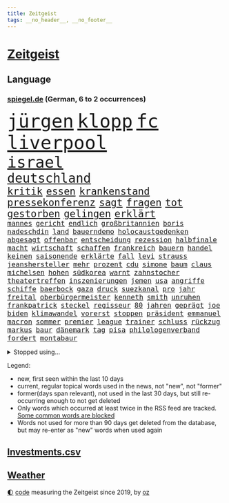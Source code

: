 ```yaml
---
title: Zeitgeist
tags: __no_header__, __no_footer__
---
```


# [Zeitgeist](https://oliz.io/zeitgeist/)

## Language

<h3><a href="https://www.spiegel.de" target="_blank">spiegel.de</a> (German, 6 to 2 occurrences)</h3>
<p style="font-family:monospace">
<span style="font-size:32pt"><a href="news_links.html#jürgen" class="current">jürgen</a></span>
<span style="font-size:32pt"><a href="news_links.html#klopp" class="current">klopp</a></span>
<span style="font-size:32pt"><a href="news_links.html#fc" class="current">fc</a></span>
<span style="font-size:32pt"><a href="news_links.html#liverpool" class="current">liverpool</a></span>
<br>
<span style="font-size:27pt"><a href="news_links.html#israel" class="current">israel</a></span>
<br>
<span style="font-size:22pt"><a href="news_links.html#deutschland" class="current">deutschland</a></span>
<br>
<span style="font-size:17pt"><a href="news_links.html#kritik" class="current">kritik</a></span>
<span style="font-size:17pt"><a href="news_links.html#essen" class="current">essen</a></span>
<span style="font-size:17pt"><a href="news_links.html#krankenstand" class="new">krankenstand</a></span>
<span style="font-size:17pt"><a href="news_links.html#pressekonferenz" class="current">pressekonferenz</a></span>
<span style="font-size:17pt"><a href="news_links.html#sagt" class="current">sagt</a></span>
<span style="font-size:17pt"><a href="news_links.html#fragen" class="current">fragen</a></span>
<span style="font-size:17pt"><a href="news_links.html#tot" class="current">tot</a></span>
<span style="font-size:17pt"><a href="news_links.html#gestorben" class="current">gestorben</a></span>
<span style="font-size:17pt"><a href="news_links.html#gelingen" class="current">gelingen</a></span>
<span style="font-size:17pt"><a href="news_links.html#erklärt" class="current">erklärt</a></span>
<br>
<span style="font-size:12pt"><a href="news_links.html#mannes" class="current">mannes</a></span>
<span style="font-size:12pt"><a href="news_links.html#gericht" class="current">gericht</a></span>
<span style="font-size:12pt"><a href="news_links.html#endlich" class="current">endlich</a></span>
<span style="font-size:12pt"><a href="news_links.html#großbritannien" class="current">großbritannien</a></span>
<span style="font-size:12pt"><a href="news_links.html#boris" class="current">boris</a></span>
<span style="font-size:12pt"><a href="news_links.html#nadeschdin" class="new">nadeschdin</a></span>
<span style="font-size:12pt"><a href="news_links.html#land" class="current">land</a></span>
<span style="font-size:12pt"><a href="news_links.html#bauerndemo" class="new">bauerndemo</a></span>
<span style="font-size:12pt"><a href="news_links.html#holocaustgedenken" class="new">holocaustgedenken</a></span>
<span style="font-size:12pt"><a href="news_links.html#abgesagt" class="current">abgesagt</a></span>
<span style="font-size:12pt"><a href="news_links.html#offenbar" class="current">offenbar</a></span>
<span style="font-size:12pt"><a href="news_links.html#entscheidung" class="current">entscheidung</a></span>
<span style="font-size:12pt"><a href="news_links.html#rezession" class="current">rezession</a></span>
<span style="font-size:12pt"><a href="news_links.html#halbfinale" class="current">halbfinale</a></span>
<span style="font-size:12pt"><a href="news_links.html#macht" class="current">macht</a></span>
<span style="font-size:12pt"><a href="news_links.html#wirtschaft" class="current">wirtschaft</a></span>
<span style="font-size:12pt"><a href="news_links.html#schaffen" class="current">schaffen</a></span>
<span style="font-size:12pt"><a href="news_links.html#frankreich" class="current">frankreich</a></span>
<span style="font-size:12pt"><a href="news_links.html#bauern" class="current">bauern</a></span>
<span style="font-size:12pt"><a href="news_links.html#handel" class="current">handel</a></span>
<span style="font-size:12pt"><a href="news_links.html#keinen" class="current">keinen</a></span>
<span style="font-size:12pt"><a href="news_links.html#saisonende" class="new">saisonende</a></span>
<span style="font-size:12pt"><a href="news_links.html#erklärte" class="current">erklärte</a></span>
<span style="font-size:12pt"><a href="news_links.html#fall" class="current">fall</a></span>
<span style="font-size:12pt"><a href="news_links.html#levi" class="current">levi</a></span>
<span style="font-size:12pt"><a href="news_links.html#strauss" class="new">strauss</a></span>
<span style="font-size:12pt"><a href="news_links.html#jeanshersteller" class="new">jeanshersteller</a></span>
<span style="font-size:12pt"><a href="news_links.html#mehr" class="current">mehr</a></span>
<span style="font-size:12pt"><a href="news_links.html#prozent" class="current">prozent</a></span>
<span style="font-size:12pt"><a href="news_links.html#cdu" class="current">cdu</a></span>
<span style="font-size:12pt"><a href="news_links.html#simone" class="new">simone</a></span>
<span style="font-size:12pt"><a href="news_links.html#baum" class="current">baum</a></span>
<span style="font-size:12pt"><a href="news_links.html#claus" class="current">claus</a></span>
<span style="font-size:12pt"><a href="news_links.html#michelsen" class="current">michelsen</a></span>
<span style="font-size:12pt"><a href="news_links.html#hohen" class="current">hohen</a></span>
<span style="font-size:12pt"><a href="news_links.html#südkorea" class="current">südkorea</a></span>
<span style="font-size:12pt"><a href="news_links.html#warnt" class="current">warnt</a></span>
<span style="font-size:12pt"><a href="news_links.html#zahnstocher" class="new">zahnstocher</a></span>
<span style="font-size:12pt"><a href="news_links.html#theatertreffen" class="new">theatertreffen</a></span>
<span style="font-size:12pt"><a href="news_links.html#inszenierungen" class="new">inszenierungen</a></span>
<span style="font-size:12pt"><a href="news_links.html#jemen" class="current">jemen</a></span>
<span style="font-size:12pt"><a href="news_links.html#usa" class="current">usa</a></span>
<span style="font-size:12pt"><a href="news_links.html#angriffe" class="current">angriffe</a></span>
<span style="font-size:12pt"><a href="news_links.html#schiffe" class="current">schiffe</a></span>
<span style="font-size:12pt"><a href="news_links.html#baerbock" class="current">baerbock</a></span>
<span style="font-size:12pt"><a href="news_links.html#gaza" class="current">gaza</a></span>
<span style="font-size:12pt"><a href="news_links.html#druck" class="current">druck</a></span>
<span style="font-size:12pt"><a href="news_links.html#suezkanal" class="current">suezkanal</a></span>
<span style="font-size:12pt"><a href="news_links.html#pro" class="current">pro</a></span>
<span style="font-size:12pt"><a href="news_links.html#jahr" class="current">jahr</a></span>
<span style="font-size:12pt"><a href="news_links.html#freital" class="new">freital</a></span>
<span style="font-size:12pt"><a href="news_links.html#oberbürgermeister" class="current">oberbürgermeister</a></span>
<span style="font-size:12pt"><a href="news_links.html#kenneth" class="current">kenneth</a></span>
<span style="font-size:12pt"><a href="news_links.html#smith" class="current">smith</a></span>
<span style="font-size:12pt"><a href="news_links.html#unruhen" class="current">unruhen</a></span>
<span style="font-size:12pt"><a href="news_links.html#frankpatrick" class="new">frankpatrick</a></span>
<span style="font-size:12pt"><a href="news_links.html#steckel" class="new">steckel</a></span>
<span style="font-size:12pt"><a href="news_links.html#regisseur" class="current">regisseur</a></span>
<span style="font-size:12pt"><a href="news_links.html#80" class="current">80</a></span>
<span style="font-size:12pt"><a href="news_links.html#jahren" class="current">jahren</a></span>
<span style="font-size:12pt"><a href="news_links.html#geprägt" class="current">geprägt</a></span>
<span style="font-size:12pt"><a href="news_links.html#joe" class="current">joe</a></span>
<span style="font-size:12pt"><a href="news_links.html#biden" class="current">biden</a></span>
<span style="font-size:12pt"><a href="news_links.html#klimawandel" class="current">klimawandel</a></span>
<span style="font-size:12pt"><a href="news_links.html#vorerst" class="current">vorerst</a></span>
<span style="font-size:12pt"><a href="news_links.html#stoppen" class="current">stoppen</a></span>
<span style="font-size:12pt"><a href="news_links.html#präsident" class="current">präsident</a></span>
<span style="font-size:12pt"><a href="news_links.html#emmanuel" class="current">emmanuel</a></span>
<span style="font-size:12pt"><a href="news_links.html#macron" class="current">macron</a></span>
<span style="font-size:12pt"><a href="news_links.html#sommer" class="current">sommer</a></span>
<span style="font-size:12pt"><a href="news_links.html#premier" class="current">premier</a></span>
<span style="font-size:12pt"><a href="news_links.html#league" class="current">league</a></span>
<span style="font-size:12pt"><a href="news_links.html#trainer" class="current">trainer</a></span>
<span style="font-size:12pt"><a href="news_links.html#schluss" class="current">schluss</a></span>
<span style="font-size:12pt"><a href="news_links.html#rückzug" class="current">rückzug</a></span>
<span style="font-size:12pt"><a href="news_links.html#markus" class="current">markus</a></span>
<span style="font-size:12pt"><a href="news_links.html#baur" class="new">baur</a></span>
<span style="font-size:12pt"><a href="news_links.html#dänemark" class="current">dänemark</a></span>
<span style="font-size:12pt"><a href="news_links.html#tag" class="current">tag</a></span>
<span style="font-size:12pt"><a href="news_links.html#pisa" class="new">pisa</a></span>
<span style="font-size:12pt"><a href="news_links.html#philologenverband" class="new">philologenverband</a></span>
<span style="font-size:12pt"><a href="news_links.html#fordert" class="current">fordert</a></span>
<span style="font-size:12pt"><a href="news_links.html#montabaur" class="new">montabaur</a></span>
</p>
<details>
<summary>Stopped using...</summary>
<p class="former" style="font-size:12pt">
uhr(1191) chelsea(1190) freien(1190) and(1189) aufgefordert(1189) aufmerksamkeit(1189) stecken(1189) verhalten(1189) witz(1189) ankündigung(1188) covid(1188) elfmeter(1188) erholung(1188) gestohlen(1188) nigeria(1188) richterin(1188) vierte(1188) belasten(1187) entlässt(1187) maßnahme(1187) schwarze(1187) summe(1187) teilnehmer(1187) beteiligten(1186) dreimal(1186) fischer(1186) la(1186) schwangere(1186) smartphone(1186) 2000(1185) bundesamt(1185) entschied(1185) bisherige(1184) coronavirus(1184) ifoinstitut(1184) kleiner(1184) konflikte(1184) tötete(1184) versprach(1184) abstand(1183) aufgehoben(1183) boot(1183) erhoben(1183) geduld(1183) kollaps(1183) kurzfristig(1183) leichen(1183) premierminister(1183) rat(1183) regt(1183) spanier(1183) sänger(1183) ursula(1183) aufruf(1182) debüt(1182) eindruck(1182) einstieg(1182) halben(1182) interesse(1182) konservativen(1182) spur(1182) tötet(1182) beschluss(1181) george(1181) jüngste(1181) oppositionelle(1181) schlimmsten(1181) sexuelle(1181) verschieben(1181) finanziell(1180) geräte(1180) kiel(1180) klubs(1180) spott(1180) venezuela(1180) verlängerung(1180) büros(1179) infektion(1179) jahrhundert(1179) meist(1179) usamerikaner(1179) zählen(1179) durchsuchungen(1178) gegenteil(1178) aufgenommen(1177) leyen(1177) netzwerk(1177) sc(1177) störung(1177) bundestrainer(1176) geheimnis(1176) inszeniert(1175) jedenfalls(1174) öffentlichkeit(1174) 23(1173) 500(1173) gebe(1172) käufer(1172) aufgegeben(1169) erfolgreichsten(1169) tatverdächtigen(1168) eigener(1167) deutsches(1164) richard(1164) näher(1163) aufarbeitung(1162) kontakt(1162) vieles(1162) fortsetzung(1160) öffentliche(1160) frisch(1159) trug(1159) s(1158) größere(1157) hafen(1157) journalist(1157) händler(1156) syrer(1155) wachsen(1154) rang(1150) abhängig(1149) schwung(1145) thüringer(1143) smartphones(1140) teuren(1137) armen(1132) drohne(1131) erhebliche(1131) startup(1131) abschluss(1129) gelangen(1120) flog(1118) leiter(1108) polizeiruf(1085) long(1010) angebote(1004) holz(970) 38(960) zentralbank(933) seither(930) verdi(928) drohenden(922) ohnehin(916) kilogramm(913) freigesprochen(912) partnerschaft(912) ausgefallen(898) erfolgreichste(887) 700(879) schwarz(877) exil(873) musks(873) günstiges(868) erhofft(867) tiger(835) basketballstar(821) energiekrise(814) halbes(813) heidenreich(805) magazin(801) menschlichkeit(797) unbekannter(795) euländer(790) gestört(788) stadtteil(784) militärischen(782) unserem(775) guterres(769) ärztin(759) diskussionen(758) zustimmung(755) gefechte(731) geplatzt(728) systematisch(728) untergang(724) desto(723) herausgefunden(706) bestand(704) 2014(700) 62(699) mut(696) unwetter(695) oppositionellen(686) schülern(685) jennifer(681) zugenommen(681) samt(680) lücken(679) fortsetzen(675) gebiete(674) ungewiss(658) bewusst(657) besetzten(653) ansturm(642) finanzierung(642) braunschweig(640) fußballerinnen(640) nationalelf(640) ertrinken(635) erlauben(634) crew(631) zugänglich(626) unterliegt(611) isoliert(605) luisa(602) mordfall(600) 1200(597) ran(596) dänischen(590) grünenpolitikerin(590) angeschlagenen(589) tiefer(588) irgendwann(581) stärksten(580) verheerend(579) jimmy(576) brasilianischen(572) künstlichen(572) veröffentlichen(570) misshandelt(568) gegenwart(566) ukrainerusslandkrieg(565) erntet(561) finde(560) kampagne(558) olympiasiegerin(557) riesig(557) demenz(556) namens(550) braun(549) fassungslos(542) träume(536) globalen(534) werben(520) moderator(519) medizin(517) protestbewegung(517) 89(515) beseitigt(514) vereinbarten(513) weltgrößten(511) heikle(507) jude(506) missverständnis(495) nackt(495) lula(489) freigegeben(488) bundesbank(487) historisches(479) sohnes(474) katze(460) symbole(458) versehen(457) überraschenden(457) spaltet(456) verzeichnen(454) abgestimmt(453) future(451) karriereberaterin(448) umfassende(436) geschmack(433) sam(432) gleise(425) rudi(425) ausgemacht(424) nächtlichen(424) human(422) verunsichert(421) bewirken(420) serbische(414) 500000(411) ausgabe(405) vermeldet(402) wiederholen(398) kritikern(394) hauses(393) labor(391) tauchte(390) erstickt(389) professionell(388) brettspiele(387) verschafft(387) rammt(385) trieb(385) beheben(381) heimische(381) lockt(378) mag(378) chefredakteur(377) traditionellen(375) regenfälle(374) völler(373) fahnder(372) renommierte(372) geschwister(370) überflüssig(370) aussieht(367) mythos(367) prozesse(367) fassen(364) hinkt(364) googles(363) oldtimer(362) bewahren(356) bildungsministerium(355) islamistischen(351) unosicherheitsrat(351) getragen(349) initiative(349) jason(346) vorstandschef(345) süchtig(342) baden(341) juristischen(341) vermeintlicher(340) eskalierte(339) gelangt(339) regierungsvertreter(339) nötigung(338) angezündet(336) anzeigen(336) verschwundenen(333) nagelsmann(332) annehmen(331) stein(331) ajax(329) uefa(329) tarifverhandlungen(328) georgien(327) toll(323) fett(322) ministerpräsidenten(320) grafiken(318) blüht(313) profifußballer(311) amtskollege(310) wänden(310) zogen(309) 30000(308) ankommen(305) duisburg(304) legalisierung(301) prioritäten(300) saisonstart(300) verschwörungsmythen(300) gesteht(296) optionen(294) allzu(292) lebenslanger(292) beleg(288) naiv(288) bundesverwaltungsgericht(286) tätern(283) mannheim(282) wiederwahl(282) einspruch(280) portal(279) veto(278) wiedergewählt(277) adhs(276) fußballverband(274) jim(274) linksfraktion(274) set(274) nirgendwo(273) verschiedener(273) vermeintlich(271) helmut(267) vorausgesetzt(267) übergriff(267) konkret(266) lebenszeichen(263) erneuern(262) christen(261) artenvielfalt(258) chaotisch(256) beschmiert(254) ost(254) yoga(254) dir(252) einsturz(252) jagen(252) arbeiter(251) belgische(250) billig(250) sang(250) sportart(250) halbjahr(246) gästen(244) katrin(244) gelernt(243) funk(241) problematisch(241) heiklen(237) spdfraktion(236) anschlägen(233) kalifornischen(230) verwechselt(230) rekrutiert(229) brannte(227) mahnen(226) impfstoff(225) brandstiftung(223) gestrandet(222) finger(221) luis(218) wiese(217) einbestellt(216) epstein(216) jeffrey(216) wirtschaftlich(214) vučić(213) 38jähriger(211) fasziniert(211) mysteriöse(211) schwieg(211) zurückbekommen(211) inferno(209) zwanzig(209) wird’s(207) 77(206) abgeschoben(206) aleksandar(205) installation(205) überraschungsteam(205) bundesagentur(204) errichtet(204) zügen(203) überflutet(201) 2013(199) lieb(197) tierwohl(197) weltkulturerbe(197) schmerz(196) fattah(195) bunten(194) gefährt(194) spitzenfußball(193) düsseldorfer(191) iranerin(191) mitgliedstaaten(190) entscheidende(189) schwach(189) luka(187) zustellung(187) landeshauptstadt(185) mahnte(185) nationalteam(184) trends(184) vielfalt(183) palästinensischen(182) travis(181) schmerzhaft(180) zwölfjährige(180) dfbfrauen(179) masken(179) verbreitung(179) aufzunehmen(178) erweitert(178) gefährlichste(178) saßen(176) eauto(175) metropole(174) postbank(174) verfilmt(174) unzufriedenheit(173) lissabon(171) reservisten(170) service(170) aushalten(169) iphone(169) unterscheiden(169) wattenmeer(169) designer(167) neukunden(167) schnäppchen(167) winfried(167) wmtitel(167) andré(166) meteorologen(166) sagten(164) teuerste(164) unterschiedlicher(164) maximal(163) sechsstellige(163) milliardenschweres(160) schiene(160) sterne(160) ausbeutung(159) grundsätze(159) säugetiere(158) entstand(156) vorfalls(156) schmerzhaften(155) elternhaus(154) regelwerk(154) anfangen(153) stoppte(153) strafbefehl(153) abbau(152) erschien(152) vereint(152) zusammenarbeitet(152) populär(151) teilzeit(151) gregor(150) gysi(150) libyschen(150) chicken(149) mau(148) terroranschlag(148) frachtschiffe(147) sichergestellt(147) toren(147) baubranche(146) kehrten(146) kruse(146) birmingham(145) traumatisiert(145) usschauspielerin(145) amber(144) sportpsychologe(144) abbild(143) akute(143) organisierten(143) uber(143) 96(142) judenhass(142) wahrzeichen(142) körperliche(141) betrieben(140) holstein(140) inhaber(140) leser(140) schwenken(139) express(138) südfront(138) urs(138) aufstehen(137) schach(137) bemerkte(135) anfänger(134) schwänzen(134) afdchef(133) einrichtung(133) riesiges(133) verüben(133) kontrollverlust(132) parat(132) superreiche(132) nachteile(131) zweitgrößte(131) gekürzt(130) grenzübergang(130) kürzen(130) schwachen(130) ähnelt(130) beliebtesten(129) zensur(129) erbgut(128) verübt(128) ermordeten(127) vertreiben(127) abgesetzt(126) fünfjährige(126) normales(126) rückenschmerzen(126) topspiel(126) gewöhnt(125) indiz(125) flüssigerdgas(124) sozialstaats(124) berger(121) gegenschlägen(121) schlechtesten(121) biografien(120) deine(120) heutzutage(120) dumm(119) individuelle(119) litt(119) muslimische(119) verfasst(119) virales(119) neuesten(117) 23jährigen(116) abdel(116) baustopp(116) dončić(116) elsisi(116) home(116) 2001(115) aufwendig(115) belastungsgrenze(115) jugendstrafe(115) auktion(114) katzen(113) uwe(113) autoattacke(112) neuling(112) palästinensischer(112) versinkt(112) charlie(111) kühne(111) isst(110) moldau(110) bezug(109) leitung(109) 1981(108) afroamerikaner(108) ausbruch(108) marschieren(108) traditionsreiche(108) franzosen(107) krimineller(107) magie(107) moderatorin(107) wintershall(107) einander(106) generationen(106) rockstar(106) sportlich(106) auferstehung(105) auftritte(105) hitzigen(105) jüdischen(105) klargestellt(105) profiteure(105) singen(105) beschuldigen(104) geschenke(104) industrien(104) konzentriert(104) zelte(104) ägyptens(104) außergewöhnliche(103) beleidigte(103) haustiere(103) lindert(103) umweltschützern(103) überraschte(103) asylbewerbern(102) erstaunliche(102) sechsjähriger(102) ukrainekriegs(102) zweijährige(102) beckmann(101) flüchtlingspolitik(101) zentralrat(101) blutige(100) darstellung(100) gefängnisstrafe(100) industrieverband(100) lebenslangen(100) spezialkräften(100) überfüllt(100) kommissionspräsidentin(99) künstlers(99) volle(99) ablegen(98) leitzins(98) populistische(98) rekordzahl(98) strafgerichtshof(98) geschäftspartner(97) manufaktur(97) osteuropa(97) entertainer(96) zurückgegeben(96) championsleaguegruppenphase(95) norwegischen(95) sofern(95) tante(95) himmelsspektakel(94) unterlegen(94) absurde(93) görlitz(93) medizinische(93) pressefreiheit(93) fracht(92) philippinische(92) rosenheim(92) störungen(92) alina(91) andrij(91) bedeutendes(91) einseitig(91) ölkonzern(91) brandstifter(90) eisschild(90) immobilienkauf(90) rotterdam(90) trade(90) umweltfreundlich(90) 14jährige(89) abramowitsch(89) affen(89) interessanten(89) kochbuch(89) mexikos(89) oligarch(89) relativ(89) senta(89) tournee(89) verweht(89) zack(89) einlegen(88) eusanktionen(88) kinderreisepass(88) q(88) wärmen(88) aufruhr(87) gerichtsurteil(87) rutschen(87) schuster(87) solidarisiert(87) vermeidet(87) wettbewerben(87) zentralrats(87) überwiegend(87) a81(86) gedächtnis(86) heidenheimer(86) heizt(86) tierarzt(86) veröffentlichung(86) zusammenleben(86) einberufen(85) historikerin(85) sportministerin(85) unveröffentlichten(85) aston(84) behoben(84) kritischen(84) olympiaqualifikation(84) stadtzentrum(84) wettbewerbshütern(84) beckham(83) klimagelds(83) sicherheitsvorkehrungen(83) treibstofflager(83) beschießen(82) elektrosuv(82) fassung(82) gestorbenen(82) intern(82) überführt(82) colin(81) echter(81) gegenfahrbahn(81) gesicherten(81) kreistag(81) maske(81) ruinierte(81) 73jährige(80) coronaimpfstoffen(80) finanzhilfen(80) kaufhaus(80) knast(80) narzissten(80) aufwärts(79) auseinandersetzungen(79) jahrelange(79) propalästinensische(79) umwege(79) verordnet(79) medium(78) referees(78) weltmeisterschaften(78) asylreform(77) coming(77) eiserne(77) oberlandesgericht(77) schräge(77) unterscheidet(77) hamasangriff(76) kampfbrigade(76) zwingend(76) großangriff(75) hamasgeiseln(75) saarbrücken(75) bisweilen(74) briefe(74) erkenntnissen(74) härterer(74) jeher(74) ruhiger(74) zustellen(74) besucherinnen(73) fein(73) meistens(73) schlacht(73) überwältigt(73) abdullah(72) angreifern(72) beerdigungen(72) eingefahren(72) führungsriege(72) migrationsbeauftragter(72) peace(72) sturmflut(72) verbotenen(72) auszulagern(71) bet(71) dokument(71) kilometern(71) zuneigung(71) übersteht(71) agiert(70) bejubeln(70) cheng(70) gastiert(70) generalverdacht(70) hyperaktivität(70) impulsivität(70) jazeera(70) kindesalter(70) kingdom(70) konflikten(70) paketbranche(70) resonanz(70) unterwerfen(70) vergleichstests(70) verhaltenstherapien(70) bodenoffensive(69) ratlos(69) völkern(69) bo(68) freue(68) gefährlichsten(68) gilad(68) knüpft(68) mariupol(68) neigen(68) onlineplattformen(68) stroms(68) symbolen(68) unochef(68) woods(68) bestes(67) eingewiesen(67) perspektivwechsel(67) ureinwohner(67) eskalationen(66) militärpräsenz(66) mohammad(66) nordseeküste(66) schwört(66) strafmaßnahmen(66) tibon(66) wild(66) 68jährige(65) hasses(65) leitungen(65) muslimen(65) vergesslicher(65) vielmehr(65) weltlage(65) christmas(64) containerschiffe(64) glaubensgemeinschaften(64) ingo(64) mercedeswerk(64) niedrige(64) synagoge(64) tipp(64) unbeliebt(64) eingefroren(63) hobby(63) konfliktparteien(63) konstruktiv(63) tabelle(63) basketballliga(62) generalstaatsanwaltschaft(62) handlungsunfähig(62) kettensäge(62) kriegswaffe(62) unsichtbare(62) abschiebestopp(61) aleppo(61) eröffnungsrede(61) gotteshaus(61) paaren(61) spieltag(61) tagebuch(61) veredelt(61) zwischenfälle(61) 1988(60) angestrebte(60) häftlinge(60) immunsystem(60) positioniert(60) proiranische(60) rentnerin(60) verzögerungstaktik(60) aushält(59) gags(59) nacheinander(59) polarisierung(59) silva(59) südchinesisches(59) terrorangriffe(59) cas(58) erwartungsgemäß(58) schleswig(58) turnhalle(58) anklagen(57) eautobauer(57) gelage(57) hirn(57) ruhen(57) vorurteile(57) zivilgesellschaft(57) ähnliches(57) agrarminister(56) bewaffneter(56) iranerinnen(56) millionenpublikum(56) nkunku(56) sewing(56) torsten(56) wachsfigurenkabinett(56) übergabe(56) analysen(55) gräben(55) lernte(55) mangelhaft(55) trainerbank(55) arbeiteten(54) aussagt(54) gerichten(54) gläser(54) hirsch(54) psychiatrischen(54) regional(54) unterschätzt(54) detailliert(53) knackt(53) palästinenserbehörde(53) schwindende(53) streaming(53) unoresolution(53) großvater(52) hamasmassaker(52) tarifverträge(52) zwangslage(52) abzuwenden(51) bsi(51) feinschmecker(51) gegenden(51) guardian(51) weihnachtszeit(51) ernsthafte(50) hausfriedensbruchs(50) spiels(50) stationieren(50) svensson(50) wisconsin(50) clippers(49) freitagmorgen(49) gazaresolution(49) gewaltsam(49) jährliche(49) lockdown(49) matthäus(49) norwegens(49) satellitendaten(49) schmelze(49) streitigkeiten(49) verfassungsgerichts(49) 700000(48) anstrengende(48) beendete(48) bombardierung(48) five(48) fluminense(48) leitkulturdebatte(48) patent(48) zerschlagung(48) abgeraten(47) dünn(47) gazakriegs(47) ghana(47) neutral(47) türkin(47) bahnausbau(46) einsturzgefahr(46) kadewe(46) mitarbeiterinnen(46) basteln(45) gesundheitsbehörde(45) glaubensgemeinschaft(45) konservatives(45) manch(45) nahostkrieg(45) weststrand(45) wunschdenken(45) zündende(45) ausruhen(44) belastungsprobe(44) bundeskriminalamt(44) habecks(44) jegliche(44) museumsdirektor(44) balanceakt(43) jacob(43) run(43) spurensuche(43) studio(43) unterschriften(43) anträgen(42) geboten(42) hackergruppe(42) sammelte(42) sicherheitspersonal(42) trainerwechsel(42) arthrose(41) endoprothesen(41) gelenk(41) kniearthrose(41) knorpel(41) marvel(41) pia(41) saal(41) schuldenregeln(41) schwankungen(41) tim(41) verlässlich(41) freundeskreis(40) gelacht(40) gespalten(40) schadsoftware(40) verwüstete(40) bundesligisten(39) befahrbar(38) brandbrief(38) flugtickets(38) mitbegründer(38) mitgliederversammlung(38) siegesserie(38) skiunfall(38) sozialstaat(38) britisches(37) brutalität(37) folgenschwere(37) haushaltskrise(37) hauswand(37) ranga(37) tarifkonflikt(37) erstmalig(36) kundschaft(36) passwörter(36) schonen(36) auswertungen(35) christlichen(35) motivierter(35) parkplatz(35) rettungssanitäter(35) figur(34) gefühlte(34) hermann(34) nrwinnenminister(34) reul(34) usmilitärstützpunkte(34) durchsuchten(33) geplantes(33) handwerk(33) händeringend(33) kartell(33) längeren(33) norbert(33) sanktionierte(33) tiefpunkt(33) twitternachfolger(33) abgewickelt(32) dfl(32) nachbarin(32) taxifahrer(32) wahlkampfhilfe(32) beigesteuert(31) bizarr(31) kindererziehung(31) schriftstellerverband(31) türk(31) ausgebüxte(30) nbaspieler(30) ungeschlagen(30) urteils(30) überstand(30) mahlzeiten(29) superkraft(29) unbeschadet(29) zurückgenommen(29) gültig(28) mitarbeiters(28) portemonnaie(28) professionelle(28) rathaus(28) rights(28) anlässen(27) befürworter(27) chemiekonzerns(27) dachten(27) glühwein(27) lynch(27) regierungskoalition(27) alias(26) genügend(26) komponisten(26) kulturelle(26) musikern(26) stürmisch(26) tannenbaum(26) wehrpflichtige(26) widersacher(26) finanzinvestor(25) geländewagen(25) usreporter(25) allgemeinen(24) echt(24) geburten(24) täterin(24) verkauften(24) weihnachtsfest(24) weihnachtsmann(24) alex(23) hüfte(23) mix(23) nationalkonservativen(23) rennt(23) weihnachtlich(23) winterreifen(23) adventszeit(22) demütigungen(22) deniz(22) einschränken(22) schottergärten(22) verheerender(22) ausgedacht(21) japanischer(21) tröstet(21) advent(20) cherson(20) entwirft(20) handelsroute(20) mütterlichen(20) skandinavien(20) aachen(19) altars(19) lastminutegeschenke(19) odessa(19) schechen(19) zurückgelassen(19) erbärmlich(18) frauenleiche(18) frontalzusammenstoß(18) gazaisraelkrieg(18) handballwm(18) islamist(18) memes(18) strafkolonie(18) aktivistinnen(17) christliche(17) diamanten(17) erstritten(17) flagge(17) präsent(17) tabellenvorletzter(17) wachleute(17) weihnachtsfeier(17) aschenbrödel(16) bescherung(16) eingezogen(16) guardiola(16) minden(16) spielzeit(16) ambitionen(15) diesjährige(15) erstach(15) gerichtsakten(15) gleichgeschlechtliche(15) globaler(15) längste(15) station(15) zurückgehen(15) zurückgewiesen(15) ausfall(14) gregoritsch(14) starnberg(14) zunehmende(14) dauerzustand(13) graf(13) göringeckardt(13) hogwarts(13) lambsdorff(13) leserinnen(13) ostdeutsche(13) präsidentschaftswahlen(13) unterm(13) verspätete(13) 10000punktemarke(12) aussetzung(12) ausstände(12) floridas(12) konsumenten(12) meeresspiegel(12) pelé(12) prominentesten(12) anstrengungen(11) festliche(11) klimaschädlichen(11) kompromissbereitschaft(11) menschenhandel(11) postete(11) santa(11) schokolade(11) sternschnuppen(11) teilnehmerinnen(11)
</p>
</details>
<p>Legend:
<ul>
<li><span class="new">new</span>, first seen within the last 10 days</li>
<li><span class="current">current</span>, regular topical words used in the news, not "new", not "former"</li>
<li><span class="former">former(days span relevant)</span>, not used in the last 30 days, but still re-occurring enough to not get deleted</li>
<li>Only words which occurred at least twice in the RSS feed are tracked. <a href="language/filters.py">Some common words are blocked</a></li>
<li>Words not used for more than 90 days get deleted from the database, but may re-enter as "new" words when used again</li>
</ul>
</p>

## [Investments](investments.html)[.csv](investments.csv)

## [Weather](weather.html)

<footer>
<a href="javascript:toggleTheme()" class="nav">🌓</a>
<a href="https://github.com/ooz/zeitgeist">code</a> measuring the Zeitgeist since 2019, by <a href="https://oliz.io">oz</a>
</footer>
